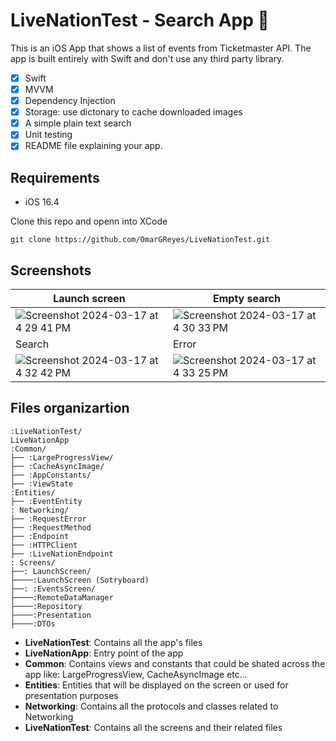 # LiveNationTest - Search App 🔭
This is an iOS App that shows a list of events from Ticketmaster API. The app is built entirely with Swift and don't use any third party library.

- [x] Swift
- [x] MVVM
- [x] Dependency Injection
- [x] Storage: use dictonary to cache downloaded images
- [x] A simple plain text search
- [x] Unit testing
- [x] README file explaining your app.

## Requirements
- iOS 16.4

Clone this repo and openn into XCode
```
git clone https://github.com/OmarGReyes/LiveNationTest.git
```
## Screenshots
|Launch screen|Empty search|
|---|---|
|![Screenshot 2024-03-17 at 4 29 41 PM](https://github.com/OmarGReyes/LiveNationTest/assets/64993876/feafa148-a8d5-4bca-9881-e7cc0619ad57)|![Screenshot 2024-03-17 at 4 30 33 PM](https://github.com/OmarGReyes/LiveNationTest/assets/64993876/0ad08f04-bd8c-4a05-a13b-ad27441d6f82)|
|Search|Error|
|![Screenshot 2024-03-17 at 4 32 42 PM](https://github.com/OmarGReyes/LiveNationTest/assets/64993876/eee4f3f2-e7dd-47df-bca4-bf5777ed1194)|![Screenshot 2024-03-17 at 4 33 25 PM](https://github.com/OmarGReyes/LiveNationTest/assets/64993876/b89fc591-55fa-41c6-b4aa-267196d1896c)|

## Files organizartion
```
:LiveNationTest/
LiveNationApp
:Common/
├── :LargeProgressView/
├── :CacheAsyncImage/
├── :AppConstants/
├── :ViewState
:Entities/
├── :EventEntity
: Networking/
├── :RequestError
├── :RequestMethod
├── :Endpoint
├── :HTTPClient
├── :LiveNationEndpoint
: Screens/
├──: LaunchScreen/
├────:LaunchScreen (Sotryboard)
├──: :EventsScreen/
├────:RemoteDataManager
├────:Repository
├────:Presentation
├────:DTOs
```

- **LiveNationTest**: Contains all the app's files
- **LiveNationApp**: Entry point of the app
- **Common**: Contains views and constants that could be shated across the app like: LargeProgressView, CacheAsyncImage etc...
- **Entities**: Entities that will be displayed on the screen or used for presentation purposes
- **Networking**: Contains all the protocols and classes related to Networking
- **LiveNationTest**: Contains all the screens and their related files
